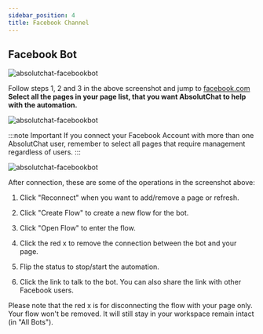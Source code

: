```yaml
---
sidebar_position: 4
title: Facebook Channel
---
```


## Facebook Bot

![absolutchat-facebookbot](/img/facebookbot.png)

Follow steps 1, 2 and 3 in the above screenshot and jump to [facebook.com](http://facebook.com/)
**Select all the pages in your page list, that you want AbsolutChat to help with the automation.**

![absolutchat-facebookbot](/img/facebookbot2.png)

:::note Important
If you connect your Facebook Account with more than one AbsolutChat user, remember to select all pages that require management regardless of users.
:::

![absolutchat-facebookbot](/img/facebookbot3.png)

After connection, these are some of the operations in the screenshot above:

1. Click "Reconnect" when you want to add/remove a page or refresh.

2. Click "Create Flow" to create a new flow for the bot.

3. Click "Open Flow" to enter the flow.

4. Click the red x to remove the connection between the bot and your page.

5. Flip the status to stop/start the automation.

6. Click the link to talk to the bot. You can also share the link with other Facebook users.

Please note that the red x is for disconnecting the flow with your page only. Your flow won't be removed. It will still stay in your workspace remain intact (in "All Bots").